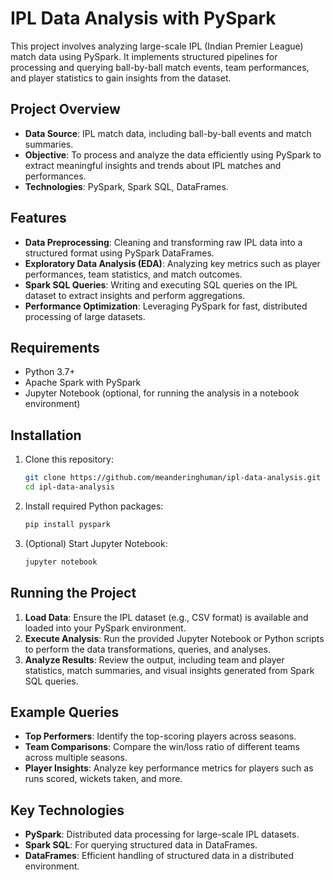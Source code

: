 # IPL Data Analysis with PySpark

This project involves analyzing large-scale IPL (Indian Premier League) match data using PySpark. It implements structured pipelines for processing and querying ball-by-ball match events, team performances, and player statistics to gain insights from the dataset.

## Project Overview

- **Data Source**: IPL match data, including ball-by-ball events and match summaries.
- **Objective**: To process and analyze the data efficiently using PySpark to extract meaningful insights and trends about IPL matches and performances.
- **Technologies**: PySpark, Spark SQL, DataFrames.

## Features

- **Data Preprocessing**: Cleaning and transforming raw IPL data into a structured format using PySpark DataFrames.
- **Exploratory Data Analysis (EDA)**: Analyzing key metrics such as player performances, team statistics, and match outcomes.
- **Spark SQL Queries**: Writing and executing SQL queries on the IPL dataset to extract insights and perform aggregations.
- **Performance Optimization**: Leveraging PySpark for fast, distributed processing of large datasets.

## Requirements

- Python 3.7+
- Apache Spark with PySpark
- Jupyter Notebook (optional, for running the analysis in a notebook environment)

## Installation

1. Clone this repository:
    ```bash
    git clone https://github.com/meanderinghuman/ipl-data-analysis.git
    cd ipl-data-analysis
    ```

2. Install required Python packages:
    ```bash
    pip install pyspark
    ```

3. (Optional) Start Jupyter Notebook:
    ```bash
    jupyter notebook
    ```

## Running the Project

1. **Load Data**: Ensure the IPL dataset (e.g., CSV format) is available and loaded into your PySpark environment.
2. **Execute Analysis**: Run the provided Jupyter Notebook or Python scripts to perform the data transformations, queries, and analyses.
3. **Analyze Results**: Review the output, including team and player statistics, match summaries, and visual insights generated from Spark SQL queries.

## Example Queries

- **Top Performers**: Identify the top-scoring players across seasons.
- **Team Comparisons**: Compare the win/loss ratio of different teams across multiple seasons.
- **Player Insights**: Analyze key performance metrics for players such as runs scored, wickets taken, and more.

## Key Technologies

- **PySpark**: Distributed data processing for large-scale IPL datasets.
- **Spark SQL**: For querying structured data in DataFrames.
- **DataFrames**: Efficient handling of structured data in a distributed environment.
  
